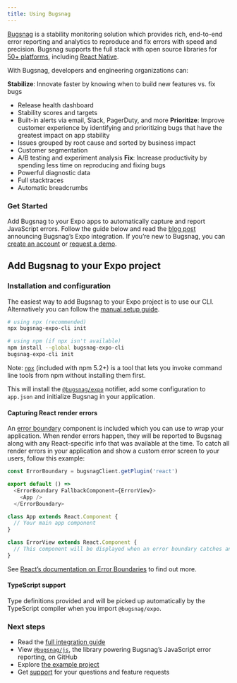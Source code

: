 ```yaml
---
title: Using Bugsnag
---
```

[Bugsnag](https://www.bugsnag.com) is a stability monitoring solution which provides rich, end-to-end error reporting and analytics to reproduce and fix errors with speed and precision. Bugsnag supports the full stack with open source libraries for [50+ platforms](https://www.bugsnag.com/platforms), including [React Native](https://docs.bugsnag.com/platforms/react-native/react-native/).

With Bugsnag, developers and engineering organizations can: 

**Stabilize**: Innovate faster by knowing when to build new features vs. fix bugs
- Release health dashboard
- Stability scores and targets
- Built-in alerts via email, Slack, PagerDuty, and more
**Prioritize**: Improve customer experience by identifying and prioritizing bugs that have the greatest impact on app stability
- Issues grouped by root cause and sorted by business impact
- Customer segmentation
- A/B testing and experiment analysis
**Fix**: Increase productivity by spending less time on reproducing and fixing bugs
- Powerful diagnostic data
- Full stacktraces
- Automatic breadcrumbs

### Get Started
Add Bugsnag to your Expo apps to automatically capture and report JavaScript errors. Follow the guide below and read the [blog post](https://www.bugsnag.com/blog/build-apps-in-expo-with-bugsnag) announcing Bugsnag’s Expo integration. If you’re new to Bugsnag, you can [create an account](https://app.bugsnag.com/user/new/) or [request a demo](https://www.bugsnag.com/demo-request).

## Add Bugsnag to your Expo project
### Installation and configuration
The easiest way to add Bugsnag to your Expo project is to use our CLI. Alternatively you can follow the [manual setup guide](https://docs.bugsnag.com/platforms/react-native/expo/manual-setup).

```sh
# using npx (recommended)
npx bugsnag-expo-cli init

# using npm (if npx isn't available)
npm install --global bugsnag-expo-cli
bugsnag-expo-cli init
```

Note: [`npx`](https://www.npmjs.com/package/npx) (included with npm 5.2+) is a tool that lets you invoke command line tools from npm without installing them first.

This will install the [`@bugsnag/expo`](https://www.npmjs.com/package/@bugsnag/expo) notifier, add some configuration to `app.json` and initialize Bugsnag in your application.

#### Capturing React render errors
An [error boundary](https://reactjs.org/docs/error-boundaries.html) component is included which you can use to wrap your application. When render errors happen, they will be reported to Bugsnag along with any React-specific info that was available at the time.
To catch all render errors in your application and show a custom error screen to your users, follow this example:

```js
const ErrorBoundary = bugsnagClient.getPlugin('react')

export default () =>
  <ErrorBoundary FallbackComponent={ErrorView}>
    <App />
  </ErrorBoundary>

class App extends React.Component {
  // Your main app component
}

class ErrorView extends React.Component {
  // This component will be displayed when an error boundary catches an error
}
```

See [React’s documentation on Error Boundaries](https://reactjs.org/docs/error-boundaries.html) to find out more.

#### TypeScript support
Type definitions provided and will be picked up automatically by the TypeScript compiler when you import `@bugsnag/expo`.

### Next steps
- Read the [full integration guide](https://docs.bugsnag.com/platforms/react-native/expo/)
- View [`@bugsnag/js`](https://github.com/bugsnag/bugsnag-js), the library powering Bugsnag’s JavaScript error reporting, on GitHub
- Explore [the example project](https://github.com/bugsnag/bugsnag-js/tree/master/examples/expo)
- Get [support](https://docs.bugsnag.com/#support) for your questions and feature requests
